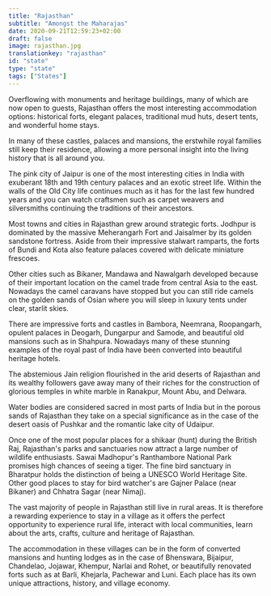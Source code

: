```yaml
---
title: "Rajasthan"
subtitle: "Amongst the Maharajas"
date: 2020-09-21T12:59:23+02:00
draft: false
image: rajasthan.jpg
translationkey: "rajasthan"
id: "state"
type: "state"
tags: ["States"] 
---
```


Overflowing with monuments and heritage buildings, many of which are now open to guests, Rajasthan offers the most interesting accommodation options: historical forts, elegant palaces, traditional mud huts, desert tents, and wonderful home stays.

In many of these castles, palaces and mansions, the erstwhile royal families still keep their residence, allowing a more personal insight into the living history that is all around you.

The pink city of Jaipur is one of the most interesting cities in India with exuberant 18th and 19th century palaces and an exotic street life. Within the walls of the Old City life continues much as it has for the last few hundred years and you can watch craftsmen such as carpet weavers and silversmiths continuing the traditions of their ancestors.

Most towns and cities in Rajasthan grew around strategic forts. Jodhpur is dominated by the massive Meherangarh Fort and Jaisalmer by its golden sandstone fortress. Aside from their impressive stalwart ramparts, the forts of Bundi and Kota also feature palaces covered with delicate miniature frescoes.

Other cities such as Bikaner, Mandawa and Nawalgarh developed because of their important location on the camel trade from central Asia to the east. Nowadays the camel caravans have stopped but you can still ride camels on the golden sands of Osian where you will sleep in luxury tents under clear, starlit skies.

There are impressive forts and castles in Bambora, Neemrana, Roopangarh, opulent palaces in Deogarh, Dungarpur and Samode, and beautiful old mansions such as in Shahpura. Nowadays many of these stunning examples of the royal past of India have been converted into beautiful heritage hotels.

The abstemious Jain religion flourished in the arid deserts of Rajasthan and its wealthy followers gave away many of their riches for the construction of glorious temples in white marble in Ranakpur, Mount Abu, and Delwara.

Water bodies are considered sacred in most parts of India but in the porous sands of Rajasthan they take on a special significance as in the case of the desert oasis of Pushkar and the romantic lake city of Udaipur.

Once one of the most popular places for a shikaar (hunt) during the British Raj, Rajasthan's parks and sanctuaries now attract a large number of wildlife enthusiasts. Sawai Madhopur's Ranthambore National Park promises high chances of seeing a tiger. The fine bird sanctuary in Bharatpur holds the distinction of being a UNESCO World Heritage Site. Other good places to stay for bird watcher's are Gajner Palace (near Bikaner) and Chhatra Sagar (near Nimaj).

The vast majority of people in Rajasthan still live in rural areas. It is therefore a rewarding experience to stay in a village as it offers the perfect opportunity to experience rural life, interact with local communities, learn about the arts, crafts, culture and heritage of Rajasthan.

The accommodation in these villages can be in the form of converted mansions and hunting lodges as in the case of Bhenswara, Bijaipur, Chandelao, Jojawar, Khempur, Narlai and Rohet, or beautifully renovated forts such as at Barli, Khejarla, Pachewar and Luni. Each place has its own unique attractions, history, and village economy.

